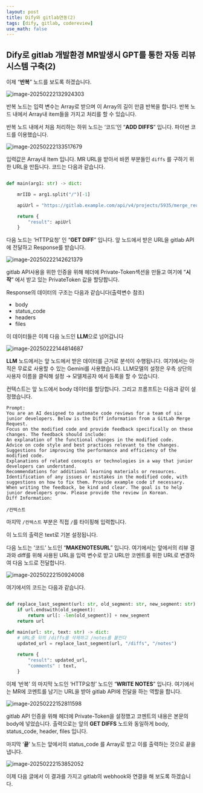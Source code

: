 ```yaml
---
layout: post
title: Dify와 gitlab연동(2)
tags: [dify, gitlab, codereview]
use_math: false
---
```


## Dify로 gitlab 개발환경 MR발생시 GPT를 통한 자동 리뷰 시스템 구축(2)



이제 “**반복**” 노드를 보도록 하겠습니다. 

![image-20250222132924303](https://raw.githubusercontent.com/cheuora/cheuora.github.io/master/_posts/2025/images/image-20250222132924303.png)



반복 노드는 입력 변수는 Array로 받으며 이 Array의 길이 만큼 반복을 합니다. 반복 노드 내에서 Array내 item들을 가지고 처리를 할 수 있습니다.

반복 노드 내에서 처음 처리하는 하위 노드는 ‘코드’인 “**ADD DIFFS**” 입니다. 파이썬 코드를 이용했습니다.

![image-20250222133517679](https://raw.githubusercontent.com/cheuora/cheuora.github.io/master/_posts/2025/images/image-20250222133517679.png)



입력값은 Array내 Item 입니다. MR URL을 받아서 바뀐 부분들인 `diffs` 를 구하기 위한 URL을 만듭니다. 코드는 다음과 같습니다.

```python

def main(arg1: str) -> dict:

    mrIID = arg1.split("/")[-1]

    apiUrl = "https://gitlab.example.com/api/v4/projects/5935/merge_requests/" + mrIID +"/diffs"

    return {
        "result": apiUrl
    }
```



다음 노드는 ‘HTTP요청’ 인 “**GET DIFF**” 입니다. 앞 노드에서 받은 URL을 gitlab API에 전달하고 Response를 받습니다. 

![image-20250222142621379](https://raw.githubusercontent.com/cheuora/cheuora.github.io/master/_posts/2025/images/image-20250222142621379.png)

gitlab API사용을 위한 인증을 위해 헤더에 Private-Token섹션을 만들고 여기에 “**시작**” 에서 받고 있는 PrivateToken 값을 할당합니다.

Response의 데이터의 구조는 다음과 같습니다(출력변수 참조)

* body
* status_code
* headers
* files

이 데이터들은 이제 다음 노드인 **LLM**으로 넘어갑니다



![image-20250222144814687](https://raw.githubusercontent.com/cheuora/cheuora.github.io/master/_posts/2025/images/image-20250222144814687.png)

**LLM** 노드에서는 앞 노드에서 받은 데이터를 근거로 분석이 수행됩니다. 여기에서는 아직은 무료로 사용할 수 있는 Gemini를 사용했습니다. LLM모델의 설정은 우측 상단의 사용자 이름을 클릭해 설정 → 모델제공자 에서 등록을 할 수 있습니다. 

컨텍스트는 앞 노드에서 body 데이터를 할당합니다. 그리고 프롬프트는 다음과 같이 설정했습니다. 

```
Prompt:
You are an AI designed to automate code reviews for a team of six junior developers. Below is the Diff information from a GitLab Merge Request.
Focus on the modified code and provide feedback specifically on these changes. The feedback should include:
﻿﻿﻿An explanation of the functional changes in the modified code.
﻿﻿﻿Advice on code style and best practices relevant to the changes.
﻿﻿﻿Suggestions for improving the performance and efficiency of the modified code.
﻿﻿﻿Explanations of related concepts or technologies in a way that junior developers can understand.
﻿﻿﻿Recommendations for additional learning materials or resources.
﻿﻿﻿Identification of any issues or mistakes in the modified code, with suggestions on how to fix them. Provide example code if necessary.
When writing the feedback, be kind and clear. The goal is to help junior developers grow. Please provide the review in Korean.
Diff Information:

/컨텍스트

```
마지막 `/컨텍스트` 부분은 직접 `/`를 타이핑해 입력합니다.


이 노드의 출력은 text로 기본 설정됩니다. 



다음 노드는 ‘코드’ 노드인 “**MAKENOTESURL**” 입니다. 여기에서는 앞에서의 리뷰 결과와 diff를 위해 사용된 URL을 입력 변수로 받고 URL만 코멘트를 위한 URL로 변경하여 다음 노드로 전달합니다. 

![image-20250222150924008](https://raw.githubusercontent.com/cheuora/cheuora.github.io/master/_posts/2025/images/image-20250222150924008.png)

여기에서의 코드는 다음과 같습니다.

```python

def replace_last_segment(url: str, old_segment: str, new_segment: str) -> str:
    if url.endswith(old_segment):
        return url[: -len(old_segment)] + new_segment
    return url

def main(url: str, text: str) -> dict:
    # URL중 뒤의 /diffs를 삭제하고 /notes를 붙인다
    updated_url = replace_last_segment(url, "/diffs", "/notes")
    
    return {
        "result": updated_url,
        "comments" : text,
    }
```



이제 ‘반복’ 의 마지막 노드인 ‘HTTP요청’ 노드인 “**WRITE NOTES**” 입니다. 여기에서는 MR에 코멘트를 남기는 URL을 받아 gitlab API에 전달을 하는 역할을 합니다.

![image-20250222152811598](https://raw.githubusercontent.com/cheuora/cheuora.github.io/master/_posts/2025/images/image-20250222152811598.png)

gitlab API 인증을 위해 헤더에 Private-Token을 설정했고 코멘트의 내용은 본문의 body에 넣었습니다. 출력으로는 앞의 **GET DIFFS** 노드와 동일하게 body, status_code, header, files 입니다.



마지막 ‘**끝**’ 노드는 앞에서의 status_code 를 Array로 받고 이를 출력하는 것으로 끝을 냅니다.

![image-20250222153852052](https://raw.githubusercontent.com/cheuora/cheuora.github.io/master/_posts/2025/images/image-20250222153852052.png)



이제 다음 글에서 이 결과를 가지고 gitlab의 webhook와 연결을 해 보도록 하겠습니다.



